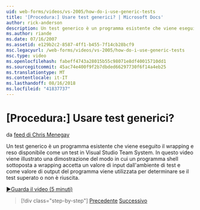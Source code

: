```yaml
---
uid: web-forms/videos/vs-2005/how-do-i-use-generic-tests
title: '[Procedura:] Usare test generici? | Microsoft Docs'
author: rick-anderson
description: Un test generico è un programma esistente che viene eseguito il wrapping e reso disponibile come un test in Visual Studio Team System. In questo video viene illustrato una dimostrazione di come...
ms.author: riande
ms.date: 07/16/2007
ms.assetid: e129b2c2-8587-4ff1-b455-7f14cb28bcf9
msc.legacyurl: /web-forms/videos/vs-2005/how-do-i-use-generic-tests
msc.type: video
ms.openlocfilehash: fabeff4743a28015b55c98071e8df40015710dd1
ms.sourcegitcommit: 45ac74e400f9f2b7dbded66297730f6f14a4eb25
ms.translationtype: MT
ms.contentlocale: it-IT
ms.lasthandoff: 08/16/2018
ms.locfileid: "41837737"
---
```

<a name="how-do-i-use-generic-tests"></a>[Procedura:] Usare test generici?
====================
da [feed di Chris Menegay](https://twitter.com/CMenegay)

Un test generico è un programma esistente che viene eseguito il wrapping e reso disponibile come un test in Visual Studio Team System. In questo video viene illustrato una dimostrazione del modo in cui un programma shell sottoposta a wrapping accetta un valore di input dall'ambiente di test e come valore di output del programma viene utilizzata per determinare se il test superato o non è riuscita.

[&#9654;Guarda il video (5 minuti)](https://channel9.msdn.com/Blogs/ASP-NET-Site-Videos/how-do-i-use-generic-tests)

> [!div class="step-by-step"]
> [Precedente](how-do-i-enforce-coding-standards-with-code-analysis.md)
> [Successivo](how-do-i-publish-and-analyze-test-results.md)
